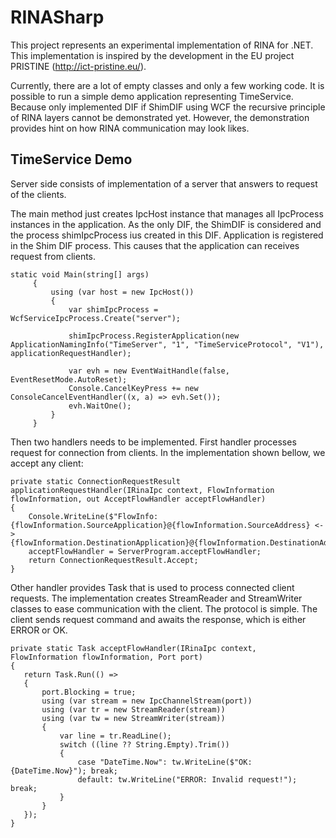 RINASharp
=========
This project represents an experimental implementation of RINA for .NET. This
implementation is inspired by the development in the EU project PRISTINE (http://ict-pristine.eu/).

Currently, there are a lot of empty classes and only a few working code.
It is possible to run a simple demo application representing TimeService.
Because only implemented DIF if ShimDIF using WCF the recursive principle
of RINA layers cannot be demonstrated yet. However, the demonstration provides
hint on how RINA communication may look likes.

## TimeService Demo
Server side consists of implementation of a server that answers to request of the clients.

The main method just creates IpcHost instance that manages all IpcProcess instances
in the application. As the only DIF, the ShimDIF is considered and the process
shimIpcProcess ius created in this DIF. Application is registered in the
Shim DIF process. This causes that the application can receives request from
clients.

```CSharp
static void Main(string[] args)
     {
         using (var host = new IpcHost())
         {
             var shimIpcProcess = WcfServiceIpcProcess.Create("server");

             shimIpcProcess.RegisterApplication(new ApplicationNamingInfo("TimeServer", "1", "TimeServiceProtocol", "V1"), applicationRequestHandler);

             var evh = new EventWaitHandle(false, EventResetMode.AutoReset);
             Console.CancelKeyPress += new ConsoleCancelEventHandler((x, a) => evh.Set());
             evh.WaitOne();
         }                      
     }
```
Then two handlers needs to be implemented. First handler processes request
for connection from clients. In the implementation shown bellow, we accept any client:
```CSharp
private static ConnectionRequestResult applicationRequestHandler(IRinaIpc context, FlowInformation flowInformation, out AcceptFlowHandler acceptFlowHandler)
{
    Console.WriteLine($"FlowInfo:{flowInformation.SourceApplication}@{flowInformation.SourceAddress} <-> {flowInformation.DestinationApplication}@{flowInformation.DestinationAddress}");
    acceptFlowHandler = ServerProgram.acceptFlowHandler;
    return ConnectionRequestResult.Accept;
}
```
Other handler provides Task that is used to process connected client requests.
The implementation creates StreamReader and StreamWriter classes to ease
communication with the client. The protocol is simple. The client sends
request command and awaits the response, which is either ERROR or OK.
```CSharp
private static Task acceptFlowHandler(IRinaIpc context, FlowInformation flowInformation, Port port)
{
   return Task.Run(() =>
   {
       port.Blocking = true;
       using (var stream = new IpcChannelStream(port))
       using (var tr = new StreamReader(stream))
       using (var tw = new StreamWriter(stream))
       {
           var line = tr.ReadLine();
           switch ((line ?? String.Empty).Trim())
           {
               case "DateTime.Now": tw.WriteLine($"OK: {DateTime.Now}"); break;
               default: tw.WriteLine("ERROR: Invalid request!"); break;
           }
       }
   });
}
```
